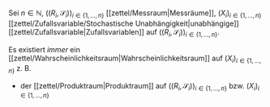 Sei $n \in \mathbb{N}$, $((R_i, \mathscr{S}_i))_{i \in \{ 1, \dots, n \}}$ [[zettel/Messraum|Messräume]], $(X_i)_{i \in \{ 1, \dots, n \}}$ [[zettel/Zufallsvariable/Stochastische Unabhängigkeit|unabhängige]] [[zettel/Zufallsvariable|Zufallsvariablen]] auf $((R_i, \mathscr{S}_i))_{i \in \{ 1, \dots, n \}}$.

Es existiert *immer* ein [[zettel/Wahrscheinlichkeitsraum|Wahrscheinlichkeitsraum]] auf $(X_i)_{i \in \{ 1, \dots, n \}}$ z. B.
- der [[zettel/Produktraum|Produktraum]] auf $((R_i, \mathscr{S}_i))_{i \in \{ 1, \dots, n \}}$ bzw. $(X_i)_{i \in \{ 1, \dots, n \}}$
